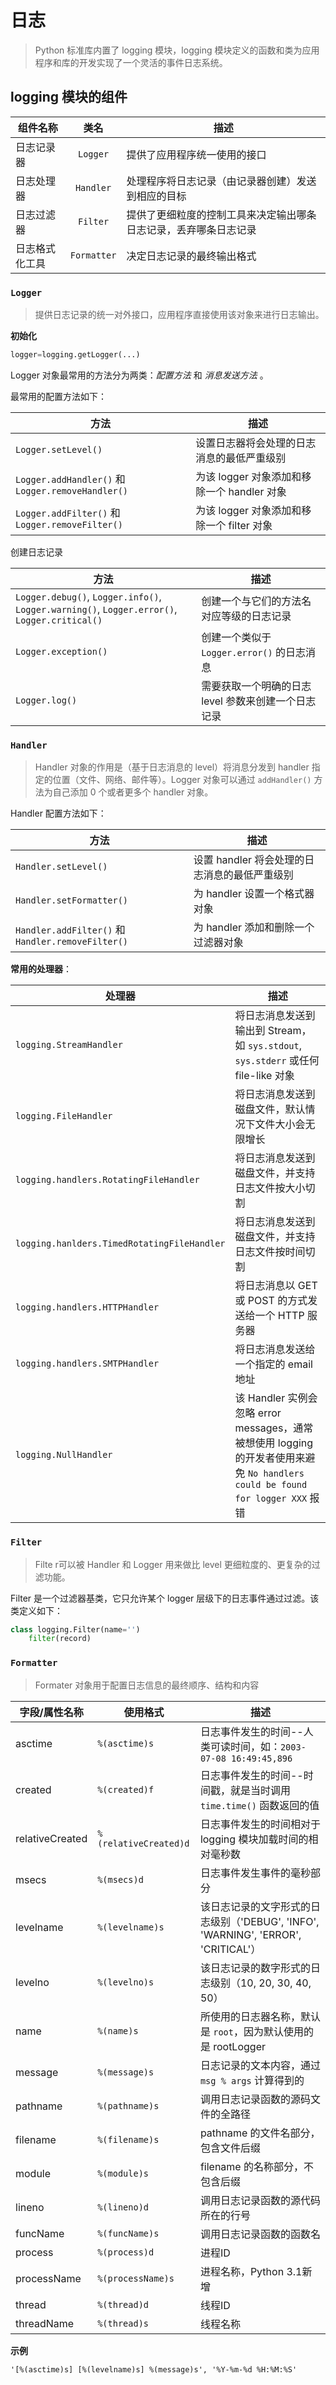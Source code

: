 # 日志

> Python 标准库内置了 logging 模块，logging 模块定义的函数和类为应用程序和库的开发实现了一个灵活的事件日志系统。

## logging 模块的组件

| 组件名称       |    类名     | 描述                                                             |
| -------------- | :---------: | ---------------------------------------------------------------- |
| 日志记录器     |  `Logger`   | 提供了应用程序统一使用的接口                                     |
| 日志处理器     |  `Handler`  | 处理程序将日志记录（由记录器创建）发送到相应的目标               |
| 日志过滤器     |  `Filter`   | 提供了更细粒度的控制工具来决定输出哪条日志记录，丢弃哪条日志记录 |
| 日志格式化工具 | `Formatter` | 决定日志记录的最终输出格式                                       |

### `Logger`

> 提供日志记录的统一对外接口，应用程序直接使用该对象来进行日志输出。

**初始化**

```py
logger=logging.getLogger(...)
```

Logger 对象最常用的方法分为两类：*配置方法* 和 *消息发送方法* 。

最常用的配置方法如下：

| 方法                                              | 描述                                        |
| ------------------------------------------------- | ------------------------------------------- |
| `Logger.setLevel()`                               | 设置日志器将会处理的日志消息的最低严重级别  |
| `Logger.addHandler()` 和 `Logger.removeHandler()` | 为该 logger 对象添加和移除一个 handler 对象 |
| `Logger.addFilter()` 和 `Logger.removeFilter()`   | 为该 logger 对象添加和移除一个 filter 对象  |

创建日志记录

| 方法                                                                                         | 描述                                                |
| -------------------------------------------------------------------------------------------- | --------------------------------------------------- |
| `Logger.debug()`, `Logger.info()`, `Logger.warning()`, `Logger.error()`, `Logger.critical()` | 创建一个与它们的方法名对应等级的日志记录            |
| `Logger.exception()`                                                                         | 创建一个类似于 `Logger.error()` 的日志消息          |
| `Logger.log()`                                                                               | 需要获取一个明确的日志 level 参数来创建一个日志记录 |

### `Handler`

> Handler 对象的作用是（基于日志消息的 level）将消息分发到 handler 指定的位置（文件、网络、邮件等）。Logger 对象可以通过 `addHandler()` 方法为自己添加 0 个或者更多个 handler 对象。

Handler 配置方法如下：

| 方法                                              | 描述                                          |
| ------------------------------------------------- | --------------------------------------------- |
| `Handler.setLevel()`                              | 设置 handler 将会处理的日志消息的最低严重级别 |
| `Handler.setFormatter()`                          | 为 handler 设置一个格式器对象                 |
| `Handler.addFilter()` 和 `Handler.removeFilter()` | 为 handler 添加和删除一个过滤器对象           |

**常用的处理器**：

| 处理器                                      | 描述                                                                                                                           |
| ------------------------------------------- | ------------------------------------------------------------------------------------------------------------------------------ |
| `logging.StreamHandler`                     | 将日志消息发送到输出到 Stream，如 `sys.stdout`, `sys.stderr` 或任何 file-like 对象                                                   |
| `logging.FileHandler`                       | 将日志消息发送到磁盘文件，默认情况下文件大小会无限增长                                                                         |
| `logging.handlers.RotatingFileHandler`      | 将日志消息发送到磁盘文件，并支持日志文件按大小切割                                                                             |
| `logging.hanlders.TimedRotatingFileHandler` | 将日志消息发送到磁盘文件，并支持日志文件按时间切割                                                                             |
| `logging.handlers.HTTPHandler`              | 将日志消息以 GET 或 POST 的方式发送给一个 HTTP 服务器                                                                          |
| `logging.handlers.SMTPHandler`              | 将日志消息发送给一个指定的 email 地址                                                                                          |
| `logging.NullHandler`                       | 该 Handler 实例会忽略 error messages，通常被想使用 logging 的开发者使用来避免 `No handlers could be found for logger XXX` 报错 |

### `Filter`

> Filte r可以被 Handler 和 Logger 用来做比 level 更细粒度的、更复杂的过滤功能。

Filter 是一个过滤器基类，它只允许某个 logger 层级下的日志事件通过过滤。该类定义如下：

```py
class logging.Filter(name='')
    filter(record)
```

### `Formatter`

> Formater 对象用于配置日志信息的最终顺序、结构和内容

| 字段/属性名称   | 使用格式              | 描述                                                                              |
| --------------- | --------------------- | --------------------------------------------------------------------------------- |
| asctime         | `%(asctime)s`         | 日志事件发生的时间--人类可读时间，如：`2003-07-08 16:49:45,896`                   |
| created         | `%(created)f`         | 日志事件发生的时间--时间戳，就是当时调用 `time.time()` 函数返回的值               |
| relativeCreated | `%(relativeCreated)d` | 日志事件发生的时间相对于 logging 模块加载时间的相对毫秒数                         |
| msecs           | `%(msecs)d`           | 日志事件发生事件的毫秒部分                                                        |
| levelname       | `%(levelname)s`       | 该日志记录的文字形式的日志级别（'DEBUG', 'INFO', 'WARNING', 'ERROR', 'CRITICAL'） |
| levelno         | `%(levelno)s`         | 该日志记录的数字形式的日志级别（10, 20, 30, 40, 50）                              |
| name            | `%(name)s`            | 所使用的日志器名称，默认是 `root`，因为默认使用的是 rootLogger                    |
| message         | `%(message)s`         | 日志记录的文本内容，通过 `msg % args` 计算得到的                                  |
| pathname        | `%(pathname)s`        | 调用日志记录函数的源码文件的全路径                                                |
| filename        | `%(filename)s`        | pathname 的文件名部分，包含文件后缀                                               |
| module          | `%(module)s`          | filename 的名称部分，不包含后缀                                                   |
| lineno          | `%(lineno)d`          | 调用日志记录函数的源代码所在的行号                                                |
| funcName        | `%(funcName)s`        | 调用日志记录函数的函数名                                                          |
| process         | `%(process)d`         | 进程ID                                                                            |
| processName     | `%(processName)s`     | 进程名称，Python 3.1新增                                                          |
| thread          | `%(thread)d`          | 线程ID                                                                            |
| threadName      | `%(thread)s`          | 线程名称                                                                          |


**示例**

```
'[%(asctime)s] [%(levelname)s] %(message)s', '%Y-%m-%d %H:%M:%S'
```